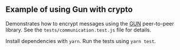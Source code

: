 Example of using Gun with crypto
--------------------------------

Demonstrates how to encrypt messages using the [GUN][1] peer-to-peer library.
See the `tests/communication.test.js` file for details.

Install dependencies with `yarn`. Run the tests using `yarn test`.

[1]: https://gun.eco
